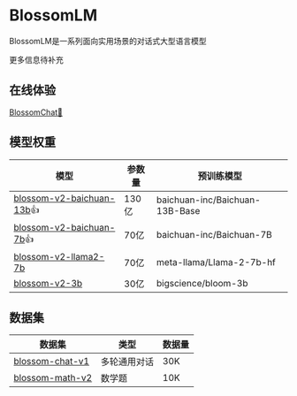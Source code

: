 # BlossomLM

BlossomLM是一系列面向实用场景的对话式大型语言模型

更多信息待补充

## 在线体验

[BlossomChat🚀](https://chat.rainng.com/)

## 模型权重

| 模型                                                         | 参数量 | 预训练模型                     |
| ------------------------------------------------------------ | ------ | ------------------------------ |
| [blossom-v2-baichuan-13b](https://huggingface.co/Azure99/blossom-v2-baichuan-13b)👍 | 130亿  | baichuan-inc/Baichuan-13B-Base |
| [blossom-v2-baichuan-7b](https://huggingface.co/Azure99/blossom-v2-baichuan-7b)👍 | 70亿   | baichuan-inc/Baichuan-7B       |
| [blossom-v2-llama2-7b](https://huggingface.co/Azure99/blossom-v2-llama2-7b) | 70亿   | meta-llama/Llama-2-7b-hf       |
| [blossom-v2-3b](https://huggingface.co/Azure99/blossom-v2-3b) | 30亿   | bigscience/bloom-3b            |

## 数据集

| 数据集                                                       | 类型         | 数据量 |
| ------------------------------------------------------------ | ------------ | ------ |
| [blossom-chat-v1](https://huggingface.co/datasets/Azure99/blossom-chat-v1) | 多轮通用对话 | 30K    |
| [blossom-math-v2](https://huggingface.co/datasets/Azure99/blossom-math-v2) | 数学题       | 10K    |

